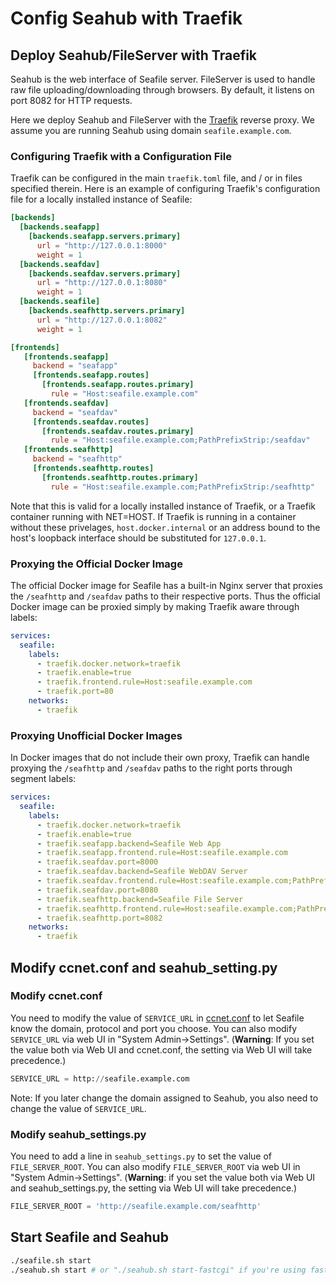 # Config Seahub with Traefik

## Deploy Seahub/FileServer with Traefik

Seahub is the web interface of Seafile server. FileServer is used to handle raw file uploading/downloading through browsers. By default, it listens on port 8082 for HTTP requests.

Here we deploy Seahub and FileServer with the [Traefik](https://traefik.io) reverse proxy. We assume you are running Seahub using domain `seafile.example.com`.

### Configuring Traefik with a Configuration File
Traefik can be configured in the main `traefik.toml` file, and / or in files specified therein.  Here is an example of configuring Traefik's configuration file for a locally installed instance of Seafile:

```toml
[backends]
  [backends.seafapp]
    [backends.seafapp.servers.primary]
      url = "http://127.0.0.1:8000"
      weight = 1
  [backends.seafdav]
    [backends.seafdav.servers.primary]
      url = "http://127.0.0.1:8080"
      weight = 1
  [backends.seafile]
    [backends.seafhttp.servers.primary]
      url = "http://127.0.0.1:8082"
      weight = 1

[frontends]
   [frontends.seafapp]
     backend = "seafapp"
     [frontends.seafapp.routes]
       [frontends.seafapp.routes.primary]
         rule = "Host:seafile.example.com"
   [frontends.seafdav]
     backend = "seafdav"
     [frontends.seafdav.routes]
       [frontends.seafdav.routes.primary]
         rule = "Host:seafile.example.com;PathPrefixStrip:/seafdav"
   [frontends.seafhttp]
     backend = "seafhttp"
     [frontends.seafhttp.routes]
       [frontends.seafhttp.routes.primary]
         rule = "Host:seafile.example.com;PathPrefixStrip:/seafhttp"
```

Note that this is valid for a locally installed instance of Traefik, or a Traefik container running with NET=HOST.  If Traefik is running in a container without these privelages, `host.docker.internal` or an address bound to the host's loopback interface should be substituted for `127.0.0.1`.

### Proxying the Official Docker Image
The official Docker image for Seafile has a built-in Nginx server that proxies the `/seafhttp` and `/seafdav` paths to their respective ports.  Thus the official Docker image can be proxied simply by making Traefik aware through labels:

```yaml
services:
  seafile:
    labels:
      - traefik.docker.network=traefik
      - traefik.enable=true
      - traefik.frontend.rule=Host:seafile.example.com
      - traefik.port=80
    networks:
      - traefik
```

### Proxying Unofficial Docker Images
In Docker images that do not include their own proxy, Traefik can handle proxying the `/seafhttp` and `/seafdav` paths to the right ports through segment labels:

```yaml
services:
  seafile:
    labels:
      - traefik.docker.network=traefik
      - traefik.enable=true
      - traefik.seafapp.backend=Seafile Web App
      - traefik.seafapp.frontend.rule=Host:seafile.example.com
      - traefik.seafdav.port=8000
      - traefik.seafdav.backend=Seafile WebDAV Server
      - traefik.seafdav.frontend.rule=Host:seafile.example.com;PathPrefixStrip:/seafdav
      - traefik.seafdav.port=8080
      - traefik.seafhttp.backend=Seafile File Server
      - traefik.seafhttp.frontend.rule=Host:seafile.example.com;PathPrefixStrip:/seafhttp
      - traefik.seafhttp.port=8082
    networks:
      - traefik
```
## Modify ccnet.conf and seahub_setting.py

### Modify ccnet.conf

You need to modify the value of `SERVICE_URL` in [ccnet.conf](../config/ccnet-conf.md) to let Seafile know the domain, protocol and port you choose. You can also modify `SERVICE_URL` via web UI in "System Admin->Settings". (**Warning**: If you set the value both via Web UI and ccnet.conf, the setting via Web UI will take precedence.)

```python
SERVICE_URL = http://seafile.example.com
```

Note: If you later change the domain assigned to Seahub, you also need to change the value of  `SERVICE_URL`.

### Modify seahub_settings.py

You need to add a line in `seahub_settings.py` to set the value of `FILE_SERVER_ROOT`. You can also modify `FILE_SERVER_ROOT` via web UI in "System Admin->Settings". (**Warning**: if you set the value both via Web UI and seahub_settings.py, the setting via Web UI will take precedence.)


```python
FILE_SERVER_ROOT = 'http://seafile.example.com/seafhttp'
```

## Start Seafile and Seahub

```bash
./seafile.sh start
./seahub.sh start # or "./seahub.sh start-fastcgi" if you're using fastcgi
```
